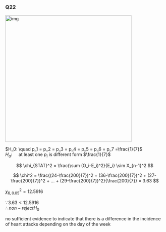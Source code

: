 ### Q22

<img width="400" alt="img" src="https://github.com/user-attachments/assets/825979bc-5c79-4c76-adba-7966fb18c6ef/">

$H_0: \quad p_1 = p_2 = p_3 = p_4 = p_5 = p_6 = p_7 =\frac{1}{7}$  
$H_a: \quad$ at least one $p_i$ is different form $\frac{1}{7}$  

$$
\chi_{STAT}^2 = \frac{\sum (O_i-E_i)^2}{E_i} \sim X_{n-1}^2
$$

$$
\chi^2 = \frac{(24-\frac{200}{7})^2 + (36-\frac{200}{7})^2 + (27-\frac{200}{7})^2 + ... + (29-\frac{200}{7})^2}{\frac{200}{7}} = 3.63
$$

$\chi_{6, 0.05}^2 = 12.5916$  

$\because  3.63 < 12.5916$  
$\therefore non-reject H_0$  

no sufficient evidence to indicate that there is a difference in the incidence of heart attacks depending on the day of the week  
